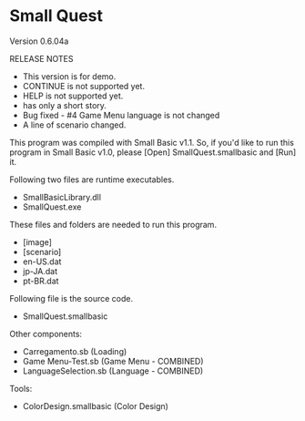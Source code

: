 Small Quest
===========

Version 0.6.04a

RELEASE NOTES


- This version is for demo.
- CONTINUE is not supported yet.
- HELP is not supported yet.
- has only a short story.
- Bug fixed - #4 Game Menu language is not changed
- A line of scenario changed.

This program was compiled with Small Basic v1.1.  So, if you'd like to run this program in Small Basic v1.0, please [Open] SmallQuest.smallbasic and [Run] it.

Following two files are runtime executables.
- SmallBasicLibrary.dll
- SmallQuest.exe

These files and folders are needed to run this program.
- [image]
- [scenario]
- en-US.dat
- jp-JA.dat
- pt-BR.dat

Following file is the source code.
- SmallQuest.smallbasic

Other components:
- Carregamento.sb (Loading)
- Game Menu-Test.sb (Game Menu - COMBINED)
- LanguageSelection.sb (Language - COMBINED)

Tools:
- ColorDesign.smallbasic (Color Design)